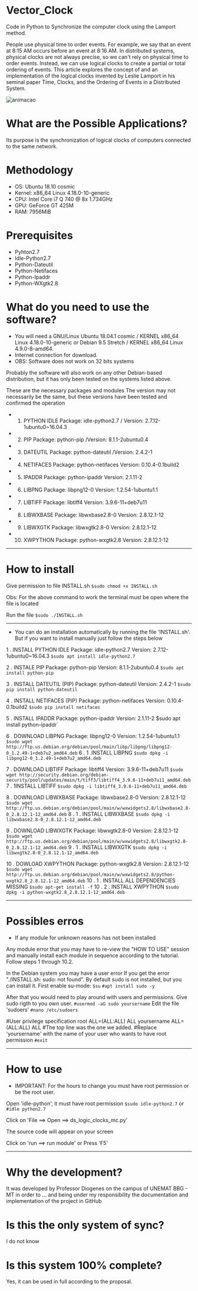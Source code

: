 # Vector_Clock
Code in Python to Synchronize the computer clock using the Lamport method.

People use physical time to order events. For example, we say that an event at 8:15 AM occurs before an event at 8:16 AM. In distributed systems, physical clocks are not always precise, so we can't rely on physical time to order events. Instead, we can use logical clocks to create a partial or total ordering of events. This article explores the concept of and an implementation of the logical clocks invented by Leslie Lamport in his seminal paper Time, Clocks, and the Ordering of Events in a Distributed System.


![animacao](https://user-images.githubusercontent.com/32453979/47199699-d9c90e00-d340-11e8-94b7-6b609d44561e.gif)

# What are the Possible Applications?
Its purpose is the synchronization of logical clocks of computers connected to the same network.

# Methodology
* OS: Ubuntu 18.10 cosmic
* Kernel: x86_64 Linux 4.18.0-10-generic
* CPU: Intel Core i7 Q 740 @ 8x 1.734GHz
* GPU: GeForce GT 425M
* RAM: 7956MiB

# Prerequisites
* Pyhton2.7
* Idle-Python2.7
* Python-Dateutil
* Python-Netifaces
* Python-Ipaddr
* Python-WXgtk2.8

# What do you need to use the software?
* You will need a GNU/Linux Ubuntu 18.04.1 cosmic /  KERNEL x86_64 Linux 4.18.0-10-generic or Debian 9.5 Stretch / KERNEL x86_64 Linux 4.9.0-8-amd64. 
* Internet connection for download.
* OBS: Software does not work on 32 bits systems

Probably the software will also work on any other Debian-based distribution, but it has only been tested on the systems listed above.

These are the necessary packages and modules
The version may not necessarily be the same, but these versions have been tested and confirmed the operation

* 1. PYTHON IDLE
Package: idle-python2.7
/ Version: 2.7.12-1ubuntu0~16.04.3

* 2. PIP
Package: python-pip
/Version: 8.1.1-2ubuntu0.4 

* 3. DATEUTIL
Package: python-dateutil
/Version: 2.4.2-1

* 4. NETIFACES
Package: python-netifaces
Version: 0.10.4-0.1build2

* 5. IPADDR
Package: python-ipaddr
Version: 2.1.11-2

* 6. LIBPNG
Package: libpng12-0
Version: 1.2.54-1ubuntu1.1

* 7. LIBTIFF
 Package: libtiff4
 Version: 3.9.6-11+deb7u11

* 8. LIBWXBASE
Package: libwxbase2.8-0
Version: 2.8.12.1-12

* 9. LIBWXGTK
Package: libwxgtk2.8-0
Version: 2.8.12.1-12

* 10. XWPYTHON
Package: python-wxgtk2.8
Version: 2.8.12.1-12

***********************************************************************************************
# How to install

Give permission to file INSTALL.sh
`$sudo chmod +x INSTALL.sh`

Obs: For the above command to work the terminal must be open where the file is located

Run the file
`$sudo ./INSTALL.sh`

***********************************************************************************************
* You can do an installation automatically by running the file 'INSTALL.sh'. But if you want to install manually just follow the steps below

1 . INSTALL PYTHON IDLE
Package: idle-python2.7
Version: 2.7.12-1ubuntu0~16.04.3
`$sudo apt install idle-python2.7`

2 . INSTALE PIP
Package: python-pip
Version: 8.1.1-2ubuntu0.4 
`$sudo apt install python-pip`

3 . INSTALL DATEUTIL (PIP)
Package: python-dateutil
Version: 2.4.2-1
`$sudo pip install python-dateutil`

4 . INSTALL NETIFACES (PIP)
Package: python-netifaces
Version: 0.10.4-0.1build2
`$sudo pip install netifaces`

5 . INSTALL IPADDR
Package: python-ipaddr
Version: 2.1.11-2
$sudo apt install python-ipaddr`

6 . DOWNLOAD LIBPNG
Package: libpng12-0
Version: 1.2.54-1ubuntu1.1
`$sudo wget http://ftp.us.debian.org/debian/pool/main/libp/libpng/libpng12-0_1.2.49-1+deb7u2_amd64.deb`
6 . 1 .INSTALL LIBPNG
`$sudo dpkg -i libpng12-0_1.2.49-1+deb7u2_amd64.deb`

7 . DOWNLOAD LIBTIFF
Package: libtiff4
Version: 3.9.6-11+deb7u11
`$sudo wget http://security.debian.org/debian-security/pool/updates/main/t/tiff3/libtiff4_3.9.6-11+deb7u11_amd64.deb`
7 . 1INSTALL LIBTIFF
`$sudo dpkg -i libtiff4_3.9.6-11+deb7u11_amd64.deb`

8 . DOWNLOAD LIBWXBASE
Package: libwxbase2.8-0
Version: 2.8.12.1-12
`$sudo wget http://ftp.us.debian.org/debian/pool/main/w/wxwidgets2.8/libwxbase2.8-0_2.8.12.1-12_amd64.deb`
8 . 1 . INSTALL LIBWXBASE
`$sudo dpkg -i libwxbase2.8-0_2.8.12.1-12_amd64.deb`

9 . DOWNLOAD LIBWXGTK
Package: libwxgtk2.8-0
Version: 2.8.12.1-12
`$sudo wget http://ftp.us.debian.org/debian/pool/main/w/wxwidgets2.8/libwxgtk2.8-0_2.8.12.1-12_amd64.deb`
9 . 1 . INSTALL LIBWXGTK
`$sudo dpkg -i libwxgtk2.8-0_2.8.12.1-12_amd64.deb`

10 . DOWLOAD XWPYTHON
Package: python-wxgtk2.8
Version: 2.8.12.1-12
`$sudo wget http://ftp.us.debian.org/debian/pool/main/w/wxwidgets2.8/python-wxgtk2.8_2.8.12.1-12_amd64.deb`
10 . 1 . INSTALL ALL DEPENDENCIES MISSING
`$sudo apt-get install -f`
10 . 2 . INSTALL XWPYTHON
`$sudo dpkg -i python-wxgtk2.8_2.8.12.1-12_amd64.deb`

***********************************************************************************************
# Possibles erros

* If any module for unknown reasons has not been installed

Any module error that you may have to re-view the "HOW TO USE" session and manually install each module in sequence according to the tutorial. Follow steps 1 through 10.2.

In the Debian system you may have a user error
If you get the error "./INSTALL.sh: sudo: not found". By default sudo is not installed, but you can install it. First enable su-mode:
`$su`
`#apt install sudo -y`

After that you would need to play around with users and permissions. Give sudo rigth to you own user.
`#usermod -aG sudo yoursername`
Edit the file 'sudoers'
`#nano /etc/sudoers`

#User privilege specification
root ALL=(ALL:ALL) ALL
yoursername ALL=(ALL:ALL) ALL 
#The top line was the one we added. 
#Replace 'yoursername' with the name of your user who wants to have root permission
`#exit`
***********************************************************************************************

# How to use

*  IMPORTANT: For the hours to change you must have root permission or be the root user.

Open 'idle-python', it must have root permission
`$sudo idle-python2.7`
or
`#idle python2.7`

Click on 'File ==> Open ==> ds_logic_clocks_mc.py'

The source code will appear on your screen

Click on 'run ==> run module'
or
Press 'F5'
***********************************************************************************************
# Why the development?
It was developed by Professor Diogenes on the campus of UNEMAT BBG - MT in order to ... and being under my responsibility the documentation and implementation of the project in GitHub

# Is this the only system of sync?
I do not know

# Is this system 100% complete?
Yes, it can be used in full according to the proposal.


